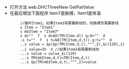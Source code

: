 - 打开方法  web.DHCThreeNew  GetPatValue
- 在最后增加下面程序  Item7是脉搏，Item1是体温

```
		//循环Item1，如果Item1有需要断线的，则脉搏页需要断线
		s Item = "Item1"
		s mbItem = "Item7"
		s d=""  f  s d=$O(TM(Item,d)) q:d=""  d
		.s t=""  f  s t=$O(TM(Item,d,t)) q:t=""  d
		..s value = $p($p(TM(Item,d,t),"^",2),$c(129),1)
		..i value=35  d //如果Item1有需要断线的
		...s value = value_$c(129)
		...s TM(mbItem,d,t)=TM(Item,d,t)
		...s $p(TM(mbItem,d,t),"^",2)=value
```